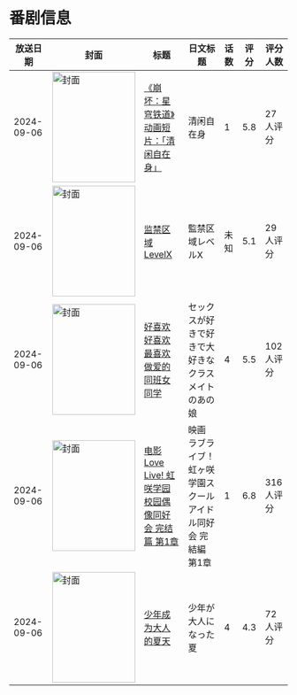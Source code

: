 # 番剧信息

|放送日期|封面|标题|日文标题|话数|评分|评分人数|
|---|---|---|---|---|---|---|
|2024-09-06|<img src="https://lain.bgm.tv/pic/cover/c/53/34/511299_E6dER.jpg" alt="封面" style="width:150px;height:200px;object-fit:cover;">|[《崩坏：星穹铁道》动画短片：「清闲自在身」](https://bangumi.tv/subject/511299)|清闲自在身|1|5.8|27人评分|
|2024-09-06|<img src="https://lain.bgm.tv/pic/cover/c/b9/55/507433_00reD.jpg" alt="封面" style="width:150px;height:200px;object-fit:cover;">|[监禁区域LevelX](https://bangumi.tv/subject/507433)|監禁区域レベルX|未知|5.1|29人评分|
|2024-09-06|<img src="https://bangumi.tv/img/no_icon_subject.png" alt="封面" style="width:150px;height:200px;object-fit:cover;">|[好喜欢好喜欢最喜欢做爱的同班女同学](https://bangumi.tv/subject/482920)|セックスが好きで好きで大好きなクラスメイトのあの娘|4|5.5|102人评分|
|2024-09-06|<img src="https://lain.bgm.tv/pic/cover/c/68/eb/442614_22L71.jpg" alt="封面" style="width:150px;height:200px;object-fit:cover;">|[电影 Love Live! 虹咲学园校园偶像同好会 完结篇 第1章](https://bangumi.tv/subject/442614)|映画 ラブライブ！虹ヶ咲学園スクールアイドル同好会 完結編 第1章|1|6.8|316人评分|
|2024-09-06|<img src="https://bangumi.tv/img/no_icon_subject.png" alt="封面" style="width:150px;height:200px;object-fit:cover;">|[少年成为大人的夏天](https://bangumi.tv/subject/498203)|少年が大人になった夏|4|4.3|72人评分|
